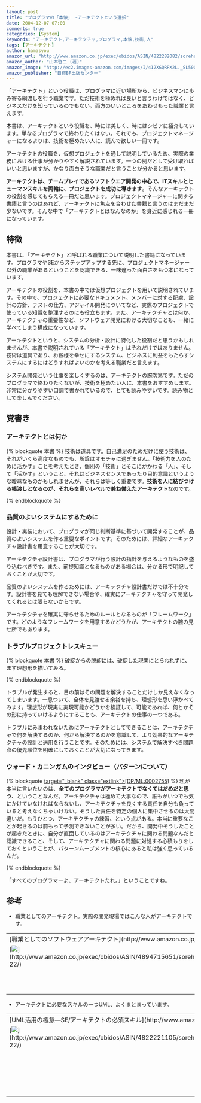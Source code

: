 ```yaml
---
layout: post
title: "プログラマの「本懐」 ~アーキテクトという選択"
date: 2004-12-07 07:00
comments: true
categories: [System]
keywords: "アーキテクト,アーキテクチャ,プログラマ,本懐,技術,人"
tags: [アーキテクト]
author: hamasyou
amazon_url: "http://www.amazon.co.jp/exec/obidos/ASIN/4822282082/sorehabooks-22"
amazon_author: "山本啓二 (著)"
amazon_image: "http://ec2.images-amazon.com/images/I/412XGQRPX2L._SL500_AA300_.jpg"
amazon_publisher: "日経BP出版センター"
---
```


「アーキテクト」という役職は、プログラマに近い場所から、ビジネスマンに歩み寄る綱渡しを行う職業です。ただ技術を極めれば良いと言うわけではなく、ビジネスだけを知っているのでもない。両方のいいところをあわせもった職業と言えます。

本書は、アーキテクトという役職を、時には美しく、時にはシビアに紹介しています。単なるプログラマで終わりたくはない。それでも、プロジェクトマネージャーになるよりは、技術を極めたい人に、読んで欲しい一冊です。

アーキテクトの役職を、仮想プロジェクトを通して説明しているため、実際の業務における仕事が分かりやすく解説されています。一つの例だとして受け取ればいいと思いますが、かなり面白そうな職業だと言うことが分かると思います。

<strong>アーキテクトは、チームプレイであるソフトウエア開発の中心で、ITスキルとヒューマンスキルを両輪に、プロジェクトを成功に導きます</strong>。そんなアーキテクトの役割を感じてもらえる一冊だと思います。プロジェクトマネージャーに関する書籍と言うのはあれど、アーキテクトに焦点を合わせた書籍と言うのはまだまだ少ないです。そんな中で「アーキテクトとはなんなのか」を身近に感じれる一冊になっています。


<!-- more -->

<h2>特徴</h2>

本書は、「アーキテクト」と呼ばれる職業について説明した書籍になっています。プログラマやSEからステップアップする先に、プロジェクトマネージャー以外の職業があるということを認識できる、一味違った面白さをもつ本になっています。

アーキテクトの役割を、本書の中では仮想プロジェクトを用いて説明されています。その中で、プロジェクトに必要なドキュメント、メンバーに対する配慮、設計の方針、テストの仕方、アジャイル開発についてなど、実際のプロジェクトで使っている知識を整理するのにも役立ちます。また、アーキテクチャとは何か、アーキテクチャの重要性など、ソフトウェア開発における大切なことも、一緒に学べてしまう構成になっています。

アーキテクトというと、システムの分析・設計に特化した役割だと思うかもしれませんが、本書で説明されている「アーキテクト」はそれだけではありません。技術は道具であり、お客様を幸せにするシステム、ビジネスに利益をもたらすシステムにするにはどうすればよいのかを考える職業だと言えます。

システム開発という仕事を楽しくするのは、アーキテクトの腕次第です。ただのプログラマで終わりたくないが、技術を極めたい人に、本書をおすすめします。非常に分かりやすい口調で書かれているので、とても読みやすいです。読み物として楽しんでください。

<h2>覚書き</h2>

<h3>アーキテクトとは何か</h3>

{% blockquote 本書 %}
技術は道具です。自己満足のためだけに使う技術は、それがいくら高度なものでも、所詮はオモチャに過ぎません。「技術力を人のために活かす」ことを考えたとき、個別の「技術」とそこにかかわる「人」、そして「活かす」ということ、それはビジネスセンスであったり目的意識というような曖昧なものかもしれませんが、それらは等しく重要です。<strong>技術を人に結びつける橋渡しとなるのが、それらを高いレベルで兼ね備えたアーキテクト</strong>なのです。


{% endblockquote %}

<h3>品質のよいシステムにするために</h3>

設計・実装において、プログラマが同じ判断基準に基づいて開発することが、品質のよいシステムを作る重要なポイントです。そのためには、詳細なアーキテクチャ設計書を用意することが大切です。

アーキテクチャ設計書は、プログラマが行う設計の指針を与えるようなものを盛り込むべきです。また、前提知識となるものがある場合は、分かる形で明記しておくことが大切です。

品質のよいシステムを作るためには、アーキテクチャ設計書だけでは不十分です。設計書を見ても理解できない場合や、確実にアーキテクチャを守って開発してくれるとは限らないからです。

アーキテクチャを確実に守らせるためのルールとなるものが「フレームワーク」です。どのようなフレームワークを用意するかどうかが、アーキテクトの腕の見せ所でもあります。

<h3>トラブルプロジェクトレスキュー</h3>

{% blockquote 本書 %}
破綻からの脱却には、破綻した現実にとらわれずに、まず理想形を描いてみる。


{% endblockquote %}

トラブルが発生すると、目の前はその問題を解決することだけしか見えなくなってしまいます。一息ついて、全体を見渡せる余裕を持ち、理想形を思い浮かべてみます。理想形が現実に実現可能かどうかを検証して、可能であれば、何とかその形に持っていけるようにすることも、アーキテクトの仕事の一つである。

トラブルにみまわれないためにアーキテクトとしてできることは、アーキテクチャで何を解決するのか、何から解決するのかを意識して、より効果的なアーキテクチャの設計と適用を行うことです。そのためには、システムで解決すべき問題点の優先順位を明確にしておくことが大切になってきます。

<h3>ウォード・カニンガムのインタビュー（パターンについて）</h3>

{% blockquote [ target="_blank" class="extlink">[DP/ML:0002755]](http://www.freeml.com/message/patterns@freeml.com/0002755) %}
 私が本当に言いたいのは、<strong>全てのプログラマがアーキテクトでなくてはだめだと思う</strong>、ということなんだ。アーキテクチャは極めて大事なので、誰もがいつでも気にかけていなければならないし、アーキテクチャを良くする責任を自分も負っていると考えなくちゃいけない。そうした責任を特定の個人に集中させるのは大間違いだ。もうひとつ、アーキテクチャの練習、という点がある。本当に重要なことが起きるのは前もって予測できないことが多い。だから、開発中そうしたことが起きたときに、自分が直面しているのはアーキテクチャに関わる問題なんだと認識できること、そして、アーキテクチャに関わる問題に対処する心積もりをしておくということが、パターンムーブメントの核心にあると私は強く思っているんだ。


{% endblockquote %}

「すべてのプログラマーよ、アーキテクトたれ。」ということですね。

<h2>参考</h2>

+ 職業としてのアーキテクト。実際の開発現場ではこんな人がアーキテクトです。

<div class="rakuten"><table width="400" border="0" cellpadding="5"><tr><td colspan="2">[職業としてのソフトウェアアーキテクト](http://www.amazon.co.jp/exec/obidos/ASIN/4894715651/sorehabooks-22/)</td></tr><tr><td valign="top">[<img src="http://images-jp.amazon.com/images/P/4894715651.09.MZZZZZZZ.jpg"   border="0" />](http://www.amazon.co.jp/exec/obidos/ASIN/4894715651/sorehabooks-22/)</td><td valign="top"><font size="-1">マーク スウェル　ローラ スウェル　Marc T. Swell　Laura M. Swell　倉骨 彰<br /><br /><iframe scrolling="no" frameborder="0" width="200" height="40" hspace="0" vspace="0" marginheight="0" marginwidth="0" src="http://webservices.amazon.co.jp/onca/xml?Service=AWSECommerceService&SubscriptionId=0G91FPYVW6ZGWBH4Y9G2&AssociateTag=goodpic-22&Operation=ItemLookup&IdType=ASIN&ContentType=text/html&Page=1&ResponseGroup=Offers&ItemId=4894715651&Version=2004-10-04&Style=http://www.g-tools.net/xsl/priceFFFFFF.xsl"></iframe><br />[Amazonで詳しく見る](http://www.amazon.co.jp/exec/obidos/ASIN/4894715651/sorehabooks-22/)</font><img src="http://www.goodpic.com/mt/images/spacer.gif"   width="30" height="1" /><font size="-2">by [G-Tools](http://www.goodpic.com/mt/aws/)</font><br /></td></tr></table></div>

+ アーキテクトに必要なスキルの一つUML、よくまとまっています。

<div class="rakuten"><table width="400" border="0" cellpadding="5"><tr><td colspan="2">[UML活用の極意―SE/アーキテクトの必須スキル](http://www.amazon.co.jp/exec/obidos/ASIN/4822221105/sorehabooks-22/)</td></tr><tr><td valign="top">[<img src="http://images-jp.amazon.com/images/P/4822221105.09.MZZZZZZZ.jpg"   border="0" />](http://www.amazon.co.jp/exec/obidos/ASIN/4822221105/sorehabooks-22/)</td><td valign="top"><font size="-1"><br /><iframe scrolling="no" frameborder="0" width="200" height="40" hspace="0" vspace="0" marginheight="0" marginwidth="0" src="http://webservices.amazon.co.jp/onca/xml?Service=AWSECommerceService&SubscriptionId=0G91FPYVW6ZGWBH4Y9G2&AssociateTag=goodpic-22&Operation=ItemLookup&IdType=ASIN&ContentType=text/html&Page=1&ResponseGroup=Offers&ItemId=4822221105&Version=2004-10-04&Style=http://www.g-tools.net/xsl/priceFFFFFF.xsl"></iframe><br /><b>おすすめ平均　</b><img src="http://g-images.amazon.com/images/G/01/detail/stars-3-5.gif"   /><br /><img src="http://g-images.amazon.com/images/G/01/detail/stars-3-0.gif"   />ユーザ事例とUMLのチュートリアルがよい<br /><img src="http://g-images.amazon.com/images/G/01/detail/stars-4-0.gif"   />きちんとした内容である。<br /><br />[Amazonで詳しく見る](http://www.amazon.co.jp/exec/obidos/ASIN/4822221105/sorehabooks-22/)</font><img src="http://www.goodpic.com/mt/images/spacer.gif"   width="30" height="1" /><font size="-2">by [G-Tools](http://www.goodpic.com/mt/aws/)</font><br /></td></tr></table></div>




